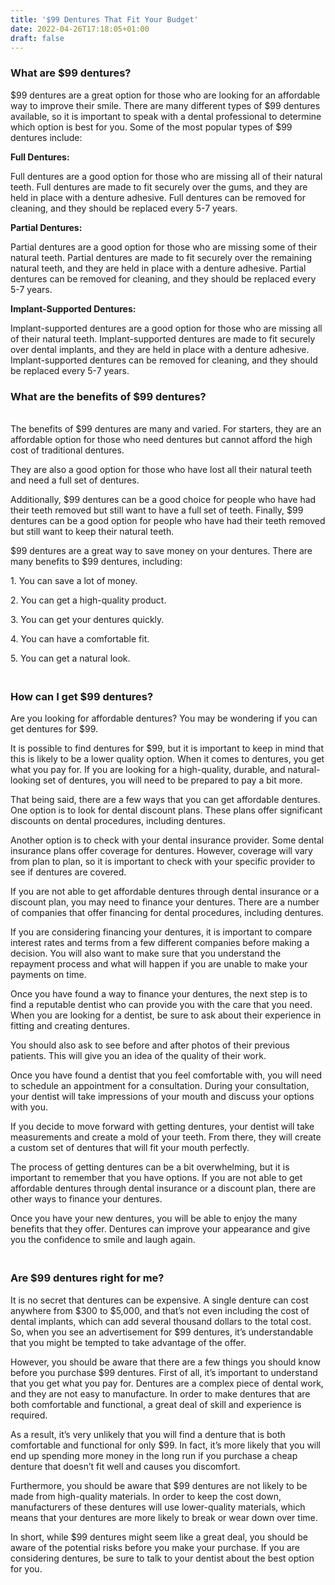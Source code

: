 ```yaml
---
title: '$99 Dentures That Fit Your Budget'
date: 2022-04-26T17:18:05+01:00
draft: false
---
```


<h3>What are $99 dentures?</h3>
<p>$99 dentures are a great option for those who are looking for an affordable way to improve their smile. There are many different types of $99 dentures available, so it is important to speak with a dental professional to determine which option is best for you. Some of the most popular types of $99 dentures include:</p>
<p><strong>Full Dentures:</strong></p>
<p>Full dentures are a good option for those who are missing all of their natural teeth. Full dentures are made to fit securely over the gums, and they are held in place with a denture adhesive. Full dentures can be removed for cleaning, and they should be replaced every 5-7 years.</p>
<p><strong>Partial Dentures:</strong></p>
<p>Partial dentures are a good option for those who are missing some of their natural teeth. Partial dentures are made to fit securely over the remaining natural teeth, and they are held in place with a denture adhesive. Partial dentures can be removed for cleaning, and they should be replaced every 5-7 years.</p>
<p><strong>Implant-Supported Dentures:</strong></p>
<p>Implant-supported dentures are a good option for those who are missing all of their natural teeth. Implant-supported dentures are made to fit securely over dental implants, and they are held in place with a denture adhesive. Implant-supported dentures can be removed for cleaning, and they should be replaced every 5-7 years.</p>
<h3>What are the benefits of $99 dentures?</h3>
<p><br />The benefits of $99 dentures are many and varied. For starters, they are an affordable option for those who need dentures but cannot afford the high cost of traditional dentures.</p>
<p>They are also a good option for those who have lost all their natural teeth and need a full set of dentures.</p>
<p>Additionally, $99 dentures can be a good choice for people who have had their teeth removed but still want to have a full set of teeth. Finally, $99 dentures can be a good option for people who have had their teeth removed but still want to keep their natural teeth.</p>
<p>$99 dentures are a great way to save money on your dentures. There are many benefits to $99 dentures, including:</p>
<p>1. You can save a lot of money.</p>
<p>2. You can get a high-quality product.</p>
<p>3. You can get your dentures quickly.</p>
<p>4. You can have a comfortable fit.</p>
<p>5. You can get a natural look.</p>
<h3><br />How can I get $99 dentures?</h3>
<p>Are you looking for affordable dentures? You may be wondering if you can get dentures for $99.</p>
<p>It is possible to find dentures for $99, but it is important to keep in mind that this is likely to be a lower quality option. When it comes to dentures, you get what you pay for. If you are looking for a high-quality, durable, and natural-looking set of dentures, you will need to be prepared to pay a bit more.</p>
<p>That being said, there are a few ways that you can get affordable dentures. One option is to look for dental discount plans. These plans offer significant discounts on dental procedures, including dentures.</p>
<p>Another option is to check with your dental insurance provider. Some dental insurance plans offer coverage for dentures. However, coverage will vary from plan to plan, so it is important to check with your specific provider to see if dentures are covered.</p>
<p>If you are not able to get affordable dentures through dental insurance or a discount plan, you may need to finance your dentures. There are a number of companies that offer financing for dental procedures, including dentures.</p>
<p>If you are considering financing your dentures, it is important to compare interest rates and terms from a few different companies before making a decision. You will also want to make sure that you understand the repayment process and what will happen if you are unable to make your payments on time.</p>
<p>Once you have found a way to finance your dentures, the next step is to find a reputable dentist who can provide you with the care that you need. When you are looking for a dentist, be sure to ask about their experience in fitting and creating dentures.</p>
<p>You should also ask to see before and after photos of their previous patients. This will give you an idea of the quality of their work.</p>
<p>Once you have found a dentist that you feel comfortable with, you will need to schedule an appointment for a consultation. During your consultation, your dentist will take impressions of your mouth and discuss your options with you.</p>
<p>If you decide to move forward with getting dentures, your dentist will take measurements and create a mold of your teeth. From there, they will create a custom set of dentures that will fit your mouth perfectly.</p>
<p>The process of getting dentures can be a bit overwhelming, but it is important to remember that you have options. If you are not able to get affordable dentures through dental insurance or a discount plan, there are other ways to finance your dentures.</p>
<p>Once you have your new dentures, you will be able to enjoy the many benefits that they offer. Dentures can improve your appearance and give you the confidence to smile and laugh again.</p>
<h3><br />Are $99 dentures right for me?</h3>
<p>It is no secret that dentures can be expensive. A single denture can cost anywhere from $300 to $5,000, and that&rsquo;s not even including the cost of dental implants, which can add several thousand dollars to the total cost. So, when you see an advertisement for $99 dentures, it&rsquo;s understandable that you might be tempted to take advantage of the offer.</p>
<p>However, you should be aware that there are a few things you should know before you purchase $99 dentures. First of all, it&rsquo;s important to understand that you get what you pay for. Dentures are a complex piece of dental work, and they are not easy to manufacture. In order to make dentures that are both comfortable and functional, a great deal of skill and experience is required.</p>
<p>As a result, it&rsquo;s very unlikely that you will find a denture that is both comfortable and functional for only $99. In fact, it&rsquo;s more likely that you will end up spending more money in the long run if you purchase a cheap denture that doesn&rsquo;t fit well and causes you discomfort.</p>
<p>Furthermore, you should be aware that $99 dentures are not likely to be made from high-quality materials. In order to keep the cost down, manufacturers of these dentures will use lower-quality materials, which means that your dentures are more likely to break or wear down over time.</p>
<p>In short, while $99 dentures might seem like a great deal, you should be aware of the potential risks before you make your purchase. If you are considering dentures, be sure to talk to your dentist about the best option for you.</p>

 
